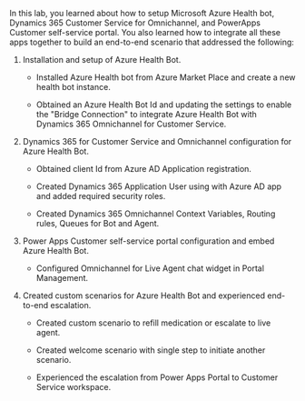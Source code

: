 In this lab, you learned about how to setup Microsoft Azure Health bot, Dynamics 365 Customer Service for Omnichannel, and PowerApps Customer self-service portal. You also learned how to integrate all these apps together to build an end-to-end scenario that addressed the following:

1. Installation and setup of Azure Health Bot.

    - Installed Azure Health bot from Azure Market Place and create a new health bot instance.

    - Obtained an Azure Health Bot Id and updating the settings to enable the "Bridge Connection" to integrate Azure Health Bot with Dynamics 365 Omnichannel for Customer Service.

1. Dynamics 365 for Customer Service and Omnichannel configuration for Azure Health Bot.

    - Obtained client Id from Azure AD Application registration.

    - Created Dynamics 365 Application User using with Azure AD app and added required security roles.

    - Created Dynamics 365 Omnichannel Context Variables, Routing rules, Queues for Bot and Agent.

1. Power Apps Customer self-service portal configuration and embed Azure Health Bot.

    - Configured Omnichannel for Live Agent chat widget in Portal Management.

1. Created custom scenarios for Azure Health Bot and experienced end-to-end escalation.

    - Created custom scenario to refill medication or escalate to live agent.

    - Created welcome scenario with single step to initiate another scenario.

    - Experienced the escalation from Power Apps Portal to Customer Service workspace.
